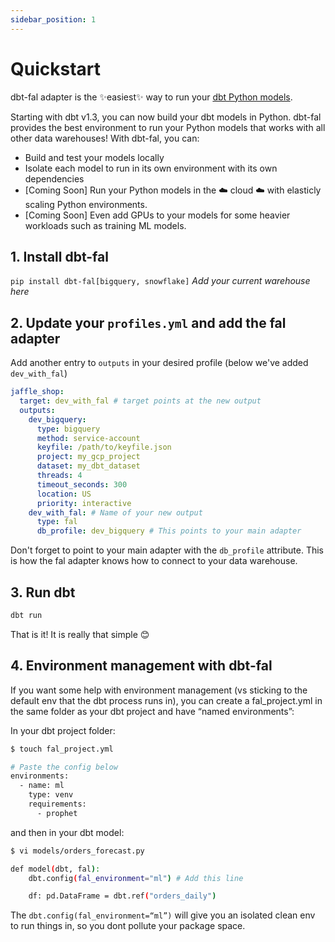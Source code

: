 ```yaml
---
sidebar_position: 1
---
```


# Quickstart
dbt-fal adapter is the ✨easiest✨ way to run your [dbt Python models](https://docs.getdbt.com/docs/building-a-dbt-project/building-models/python-models).

Starting with dbt v1.3, you can now build your dbt models in Python. dbt-fal provides the best environment to run your Python models that works with all other data warehouses! With dbt-fal, you can:

- Build and test your models locally
- Isolate each model to run in its own environment with its own dependencies
- [Coming Soon] Run your Python models in the ☁️ cloud ☁️ with elasticly scaling Python environments.
- [Coming Soon] Even add GPUs to your models for some heavier workloads such as training ML models.

## 1. Install dbt-fal
`pip install dbt-fal[bigquery, snowflake]` *Add your current warehouse here*

## 2. Update your `profiles.yml` and add the fal adapter
Add another entry to `outputs` in your desired profile (below we've added `dev_with_fal`)

```yaml
jaffle_shop:
  target: dev_with_fal # target points at the new output
  outputs:
    dev_bigquery:
      type: bigquery
      method: service-account
      keyfile: /path/to/keyfile.json
      project: my_gcp_project
      dataset: my_dbt_dataset
      threads: 4
      timeout_seconds: 300
      location: US
      priority: interactive
    dev_with_fal: # Name of your new output
      type: fal
      db_profile: dev_bigquery # This points to your main adapter
```

Don't forget to point to your main adapter with the `db_profile` attribute. This is how the fal adapter knows how to connect to your data warehouse.

## 3. Run dbt

```bash
dbt run
```

That is it! It is really that simple 😊

## 4. Environment management with dbt-fal
If you want some help with environment management (vs sticking to the default env that the dbt process runs in), you can create a fal_project.yml in the same folder as your dbt project and have “named environments”:

In your dbt project folder:
```bash
$ touch fal_project.yml

# Paste the config below
environments:
  - name: ml
    type: venv
    requirements:
      - prophet
```

and then in your dbt model:

```bash
$ vi models/orders_forecast.py

def model(dbt, fal):
    dbt.config(fal_environment="ml") # Add this line

    df: pd.DataFrame = dbt.ref("orders_daily")
```

The `dbt.config(fal_environment=“ml”)` will give you an isolated clean env to run things in, so you dont pollute your package space.
